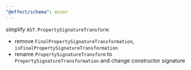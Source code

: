 ```yaml
---
"@effect/schema": minor
---
```


simplify `AST.PropertySignatureTransform`:

- remove `FinalPropertySignatureTransformation`, `isFinalPropertySignatureTransformation`
- rename `PropertySignatureTransform` to `PropertySignatureTransformation` and change constructor signature
